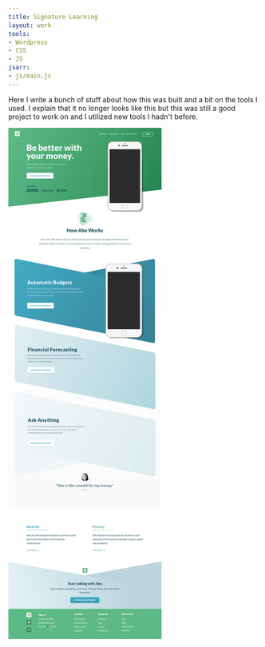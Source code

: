 ```yaml
---
title: Signature Learning
layout: work
tools:
- Wordpress
- CSS
- JS
jsarr:
- js/main.js
---
```


Here I write a bunch of stuff about how this was built and a bit on the tools I used. I explain that it no longer looks like this but this was still a good project to work on and I utilized new tools I hadn't before.

![Abe.ai Screenshot 2017](/assets/img/abe-ai.jpg)
